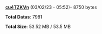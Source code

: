 [**cu4TZKVn**](/data/cu4TZKVn.txt) (03/02/23 - 05:52)- 8750 bytes

**Total Datas**: 7981

**Total Size**: 53.52 MB / 53.5 MB